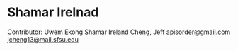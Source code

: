 Shamar Irelnad
=======
Contributor:
Uwem Ekong
Shamar Ireland
Cheng, Jeff apisorder@gmail.com jcheng13@mail.sfsu.edu
